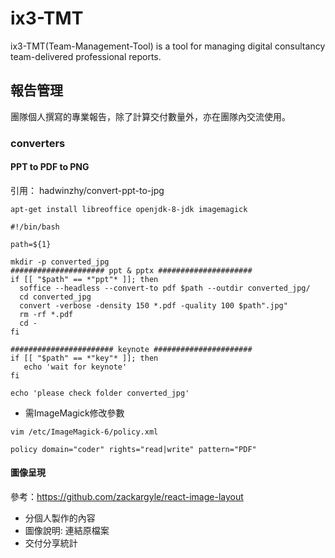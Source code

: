 # ix3-TMT
ix3-TMT(Team-Management-Tool) is a tool for managing digital consultancy team-delivered professional reports.


## 報告管理 ##
團隊個人撰寫的專業報告，除了計算交付數量外，亦在團隊內交流使用。

### converters ###
#### PPT to PDF to PNG
引用： hadwinzhy/convert-ppt-to-jpg
<pre><code>apt-get install libreoffice openjdk-8-jdk imagemagick</code></pre>

<pre><code>#!/bin/bash

path=${1}

mkdir -p converted_jpg
##################### ppt & pptx #####################
if [[ "$path" == *"ppt"* ]]; then
  soffice --headless --convert-to pdf $path --outdir converted_jpg/
  cd converted_jpg
  convert -verbose -density 150 *.pdf -quality 100 $path".jpg"
  rm -rf *.pdf
  cd -
fi

####################### keynote ######################
if [[ "$path" == *"key"* ]]; then
   echo 'wait for keynote'
fi

echo 'please check folder converted_jpg'
</code></pre>

- 需ImageMagick修改參數
<pre><code>vim /etc/ImageMagick-6/policy.xml</code></pre>
<pre><code>policy domain="coder" rights="read|write" pattern="PDF"</code></pre>


#### 圖像呈現 ####
參考：https://github.com/zackargyle/react-image-layout
 - 分個人製作的內容
 - 圖像說明: 連結原檔案
 - 交付分享統計
